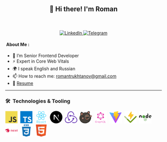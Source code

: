 <header>
  <h2 align="center">👋 Hi there! I'm Roman</h2>
</header>

<div id="socials" align="center">
  <a href="https://www.linkedin.com/in/romantrukhtanov" target="_blank">
    <img src="https://img.shields.io/badge/LinkedIn-blue?style=for-the-badge&logo=linkedin&logoColor=white" alt="LinkedIn"/>
  </a>
  <a href="https://t.me/tr_roman" target="_blank">
    <img src="https://shields.io/badge/Telegram-blue?style=for-the-badge&logo=telegram&logoColor=white" alt="Telegram"/>
  </a>
</div>

#### &nbsp;About Me :

- 🌱 I’m Senior Frontend Developer
- ⚡ Expert in Core Web Vitals
- 🌍 I speak English and Russian
- 📫 How to reach me: <a href="mailto:romantrukhtanov@gmail.com">romantrukhtanov@gmail.com</a>
- 📝 <a href="https://drive.google.com/file/d/1-V4cSvygu-n3ndqelFrOo-Kt-zkqdNut/view?usp=sharing">Resume</a>

---

### 🛠 &nbsp;Technologies & Tooling

<p>
  <img src="https://raw.githubusercontent.com/devicons/devicon/master/icons/javascript/javascript-original.svg" title="JavaScript" alt="JavaScript" width="40" height="40"/>&nbsp;
  <img src="https://raw.githubusercontent.com/devicons/devicon/master/icons/typescript/typescript-original.svg" title="TypeScript" alt="Typescript" width="40" height="40"/>&nbsp;
  <img src="https://raw.githubusercontent.com/devicons/devicon/master/icons/react/react-original-wordmark.svg" title="React" alt="React" width="40" height="40"/>&nbsp;
  <img src="https://raw.githubusercontent.com/devicons/devicon/master/icons/nextjs/nextjs-original.svg" title="NextJS" alt="NextJS" width="40" height="40"/>&nbsp;
  <img src="https://raw.githubusercontent.com/devicons/devicon/master/icons/redux/redux-original.svg" title="Redux" alt="Redux" width="40" height="40"/>&nbsp;
  <img src="https://raw.githubusercontent.com/devicons/devicon/master/icons/zustand/zustand-original.svg" title="Zustand" alt="Zustand" width="40" height="40"/>&nbsp;
  <img src="https://raw.githubusercontent.com/devicons/devicon/master/icons/graphql/graphql-plain-wordmark.svg" title="GraphQL" alt="GraphQL" width="40" height="40"/>&nbsp;
  <img src="https://raw.githubusercontent.com/devicons/devicon/master/icons/vitejs/vitejs-original.svg" title="Vite" alt="Vite" width="40" height="40"/>&nbsp;
  <img src="https://raw.githubusercontent.com/devicons/devicon/master/icons/vitest/vitest-original.svg" title="Vitest" alt="Vitest" width="40" height="40"/>&nbsp;
  <img src="https://raw.githubusercontent.com/devicons/devicon/master/icons/nodejs/nodejs-original-wordmark.svg" title="NodeJS" alt="NodeJS" width="40" height="40"/>&nbsp;
  <img src="https://raw.githubusercontent.com/devicons/devicon/master/icons/nestjs/nestjs-original-wordmark.svg" title="NestJS" alt="NestJS" width="40" height="40"/>&nbsp;
  <img src="https://raw.githubusercontent.com/devicons/devicon/master/icons/css3/css3-plain-wordmark.svg" title="CSS3" alt="CSS" width="40" height="40"/>&nbsp;
  <img src="https://raw.githubusercontent.com/devicons/devicon/master/icons/html5/html5-original.svg" title="HTML5" alt="HTML" width="40" height="40"/>&nbsp;
</p>
